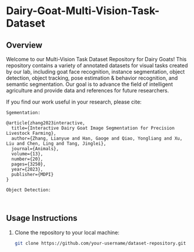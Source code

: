 # Dairy-Goat-Multi-Vision-Task-Dataset

## Overview

Welcome to our Multi-Vision Task Dataset Repository for Dairy Goats! This repository contains a variety of annotated datasets for visual tasks created by our lab, including goat face recognition, instance segmentation, object detection, object tracking, pose estimation & behavior recognition, and semantic segmentation. Our goal is to advance the field of intelligent agriculture and provide data and references for future researchers.

If you find our work useful in your research, please cite:

```
Sgementation:

@article{zhang2023interactive,
  title={Interactive Dairy Goat Image Segmentation for Precision Livestock Farming},
  author={Zhang, Lianyue and Han, Gaoge and Qiao, Yongliang and Xu, Liu and Chen, Ling and Tang, Jinglei},
  journal={Animals},
  volume={13},
  number={20},
  pages={3250},
  year={2023},
  publisher={MDPI}
}

Object Detection:



```

## Usage Instructions

1. Clone the repository to your local machine:
   ```bash
   git clone https://github.com/your-username/dataset-repository.git
